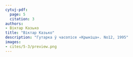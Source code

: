 ```yaml
---
cytuj-pdf:
  page: 5
  citation: 3
authors:
- Віктар Казько
title: "Віктар Казько"
description: "Гутарка ў часопісе «Крыніца». No12, 1995"
images:
- cites/5-3/preview.png
---
```

